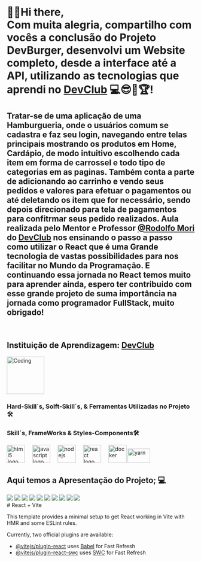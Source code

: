 <h1>👋🏽Hi there, <br>
  Com muita alegria, compartilho com vocês a conclusão do  Projeto DevBurger, desenvolvi um Website completo, desde a interface até a API, utilizando as tecnologias que aprendi no <a href="https://aulas.devclub.com.br/">DevClub</a> 💻😎🚀🏆!</h1>
  <h2>Tratar-se de uma aplicação de uma Hamburgueria, onde o usuários comum se cadastra e faz seu login, navegando entre telas principais mostrando os produtos em Home, Cardápio, de modo intuitivo escolhendo cada item em forma de carrossel e todo tipo de categorias em as paginas. Também conta a parte de adicionando ao carrinho e vendo seus pedidos e valores para efetuar o pagamentos ou até deletando os item que for necessário, sendo depois direcionado para tela de pagamentos para confitrmar seus pedido realizados. Aula realizada pelo Mentor e Professor <a href="https://www.instagram.com/rodolfomorii"/>@Rodolfo Mori<a/> do <a href="https://aulas.devclub.com.br/">DevClub</a> nos ensinando o passo a passo como utilizar o React que é uma Grande tecnologia de vastas possibilidades para nos facilitar no Mundo da Programação.  E continuando essa jornada no React temos muito para aprender ainda, espero ter contribuido com esse grande projeto de suma importância na jornada como programador FullStack, muito obrigado!</h2>
  <br>
<h2>Instituição de Aprendizagem: <a href="https://rodolfomori.com.br/devclub">DevClub</a></h2> 
<img align="center" alt="Coding" width="100" src="https://github.com/alx-8914/alx-8914/raw/main/dev_club_devs_logo.jpg">
 <h3>Hard-Skill´s, Solft-Skill´s, & Ferramentas Utilizadas no Projeto🛠️</h3>
 <div align="left">
  <h3>Skill´s, FrameWorks & Styles-Components🛠️</h3>
  <img src="https://cdn.jsdelivr.net/gh/devicons/devicon/icons/html5/html5-original.svg" height="48" alt="html5 logo"  />
  <img width="12" />

  <img src="https://cdn.jsdelivr.net/gh/devicons/devicon/icons/javascript/javascript-original.svg" height="48" alt="javascript logo"  />
  <img width="12" />

  <img width="48" height="48" src="https://img.icons8.com/color/48/nodejs.png" alt="nodejs"/>
  <img width="12" />

   <img src="https://cdn.jsdelivr.net/gh/devicons/devicon/icons/react/react-original.svg" height="48" alt="react logo"  />
  <img width="12" />
  <img width="48" height="48" src="https://img.icons8.com/fluency/48/docker.png" alt="docker"/>
  <img width="60" height="38" src="https://miro.medium.com/v2/resize:fit:631/0*6oDBCShEuWmsCGV-.png" alt="yarn"/>
</div>
<div>
    <h2>Aqui temos a Apresentação do Projeto; 💻</h2>
  <img src="Captura de tela 2024-12-29 123927.png"/>
  <img src="Captura de tela 2024-12-27 124414.png"/>
  <img src="Captura de tela 2024-12-29 123653.png"/>
  <img src="Captura de tela 2024-12-29 123524.png"/>
  <img src="Captura de tela 2024-12-29 123733.png"/>
  <img src="Captura de tela 2024-12-29 123835.png"/>
  <img src="Captura de tela 2024-11-03 120235.png"/>
  <img src="Captura de tela 2024-12-27 113429.png"/>
  <img src="Captura de tela 2024-12-18 234120.png"/>
  <img src="Captura de tela 2024-12-18 234034.png"/>
</div>
# React + Vite 

This template provides a minimal setup to get React working in Vite with HMR and some ESLint rules.

Currently, two official plugins are available:

- [@vitejs/plugin-react](https://github.com/vitejs/vite-plugin-react/blob/main/packages/plugin-react/README.md) uses [Babel](https://babeljs.io/) for Fast Refresh
- [@vitejs/plugin-react-swc](https://github.com/vitejs/vite-plugin-react-swc) uses [SWC](https://swc.rs/) for Fast Refresh
